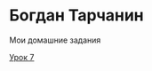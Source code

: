 # Богдан Тарчанин
Мои домашние задания

[Урок 7](https://bohdantarchanin.github.io/lesson_7/ "Мои домашки")
